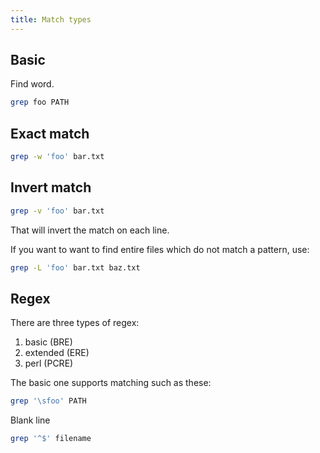 ```yaml
---
title: Match types
---
```



## Basic

Find word.

```sh
grep foo PATH
```


## Exact match

```sh
grep -w 'foo' bar.txt
```


## Invert match

```sh
grep -v 'foo' bar.txt
```

That will invert the match on each line.

If you want to want to find entire files which do not match a pattern, use:

```sh
grep -L 'foo' bar.txt baz.txt
```



## Regex

There are three types of regex:

1. basic (BRE)
2. extended (ERE)
3. perl (PCRE)

The basic one supports matching such as these:

```sh
grep '\sfoo' PATH
```

Blank line

```sh
grep '^$' filename
```
